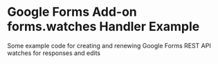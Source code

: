# Google Forms Add-on forms.watches Handler Example
Some example code for creating and renewing Google Forms REST API watches for responses and edits
